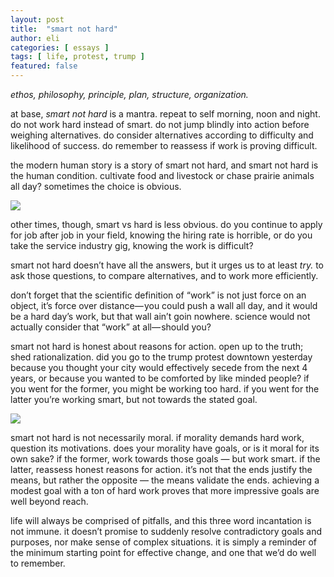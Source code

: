 ```yaml
---
layout: post
title:  "smart not hard"
author: eli
categories: [ essays ]
tags: [ life, protest, trump ]
featured: false
---
```


_ethos, philosophy, principle, plan, structure, organization._

at base, *smart not hard* is a mantra. repeat to self morning, noon and night. do not work hard instead of smart. do not jump blindly into action before weighing alternatives. do consider alternatives according to difficulty and likelihood of success. do remember to reassess if work is proving difficult.

the modern human story is a story of smart not hard, and smart not hard is the human condition. cultivate food and livestock or chase prairie animals all day? sometimes the choice is obvious.

![]({{site.baseurl}}/assets/images/smart1.png)

other times, though, smart vs hard is less obvious. do you continue to apply for job after job in your field, knowing the hiring rate is horrible, or do you take the service industry gig, knowing the work is difficult?

smart not hard doesn’t have all the answers, but it urges us to at least *try.* to ask those questions, to compare alternatives, and to work more efficiently.

don’t forget that the scientific definition of “work” is not just force on an object, it’s force over distance— you could push a wall all day, and it would be a hard day’s work, but that wall ain’t goin nowhere. science would not actually consider that “work” at all— should you?

smart not hard is honest about reasons for action. open up to the truth; shed rationalization. did you go to the trump protest downtown yesterday because you thought your city would effectively secede from the next 4 years, or because you wanted to be comforted by like minded people? if you went for the former, you might be working too hard. if you went for the latter you’re working smart, but not towards the stated goal.

![]({{site.baseurl}}/assets/images/smart2.png)

smart not hard is not necessarily moral. if morality demands hard work, question its motivations. does your morality have goals, or is it moral for its own sake? if the former, work towards those goals — but work smart. if the latter, reassess honest reasons for action. it’s not that the ends justify the means, but rather the opposite — the means validate the ends. achieving a modest goal with a ton of hard work proves that more impressive goals are well beyond reach.

life will always be comprised of pitfalls, and this three word incantation is not immune. it doesn’t promise to suddenly resolve contradictory goals and purposes, nor make sense of complex situations. it is simply a reminder of the minimum starting point for effective change, and one that we’d do well to remember.
